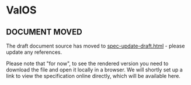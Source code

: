 # ValOS

## DOCUMENT MOVED

The draft document source has moved to [spec-update-draft.html](./spec-update-draft.html) - please update any references.

Please note that "for now", to see the rendered version you need to download the file and open it locally in a browser.
We will shortly set up a link to view the specification online directly, which will be available here.

